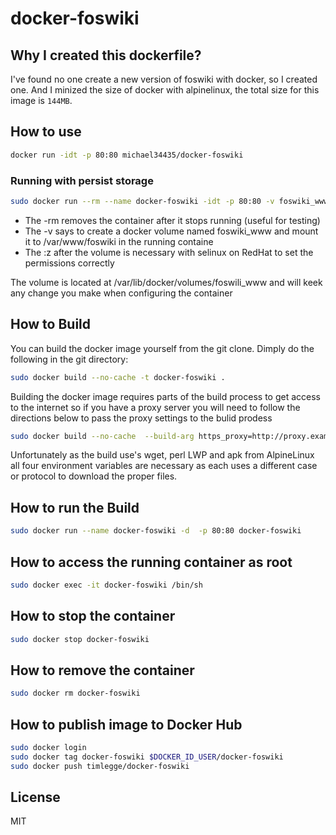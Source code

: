 # docker-foswiki

## Why I created this dockerfile?
I've found no one create a new version of foswiki with docker, so I created one.
And I minized the size of docker with alpinelinux, the total size for this image is `144MB`.

## How to use
```bash
docker run -idt -p 80:80 michael34435/docker-foswiki
```
### Running with persist storage

```bash
sudo docker run --rm --name docker-foswiki -idt -p 80:80 -v foswiki_www:/var/www/foswiki:z timlegge/docker-foswiki
```

  * The -rm removes the container after it stops running (useful for testing)
  * The -v says to create a docker volume named foswiki_www and mount it to /var/www/foswiki in the running containe
  * The :z after the volume is necessary with selinux on RedHat to set the permissions correctly

The volume is located at /var/lib/docker/volumes/foswili_www and will keek any change you make when configuring the container

## How to Build
You can build the docker image yourself from the git clone.  Dimply do the following in the git directory:
```bash
sudo docker build --no-cache -t docker-foswiki .
```
Building the docker image requires parts of the build process to get access to the internet so if you have a proxy server you will need to follow the directions below to pass the proxy settings to the bulid prodess
```bash
sudo docker build --no-cache  --build-arg https_proxy=http://proxy.example.com:8080 --build-arg http_proxy=http://proxy.example.com:8080 --build-arg HTTPS_PROXY=http://proxy.example.com:8080 --build-arg HTTP_PROXY=http://proxy.example.com:8080 -t docker-foswiki .
```
Unfortunately as the build use's wget, perl LWP and apk from AlpineLinux all four environment variables are necessary as each uses a different case or protocol to download the proper files.

## How to run the Build
```bash
sudo docker run --name docker-foswiki -d  -p 80:80 docker-foswiki
```
## How to access the running container as root
```bash
sudo docker exec -it docker-foswiki /bin/sh
``` 
## How to stop the container
```bash
sudo docker stop docker-foswiki
``` 
## How to remove the container
```bash
sudo docker rm docker-foswiki
``` 
## How to publish image to Docker Hub
```bash
sudo docker login
sudo docker tag docker-foswiki $DOCKER_ID_USER/docker-foswiki
sudo docker push timlegge/docker-foswiki
``` 

## License
MIT
